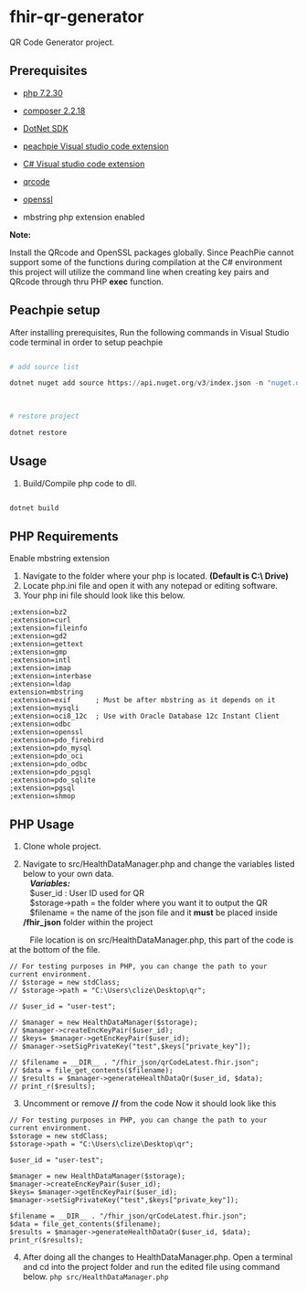 
# fhir-qr-generator

  

QR Code Generator project.

  

## Prerequisites

  

- [php 7.2.30](https://www.php.net/downloads.php)

- [composer 2.2.18](https://getcomposer.org/download/)

- [DotNet SDK](https://aka.ms/dotnet-download)

- [peachpie Visual studio code extension](https://marketplace.visualstudio.com/items?itemName=iolevel.peachpie-vscode)

- [C# Visual studio code extension](https://marketplace.visualstudio.com/items?itemName=ms-dotnettools.csharp)

- [qrcode](https://www.npmjs.com/package/qrcode)

- [openssl](https://www.openssl.org/source)

- mbstring php extension enabled

  

**Note:**<br>

Install the QRcode and OpenSSL packages globally. Since PeachPie cannot support some of the functions during compilation at the C# environment this project will utilize the command line when creating key pairs and QRcode through thru PHP **exec** function.

  

## Peachpie setup

  

After installing prerequisites, Run the following commands in Visual Studio code terminal in order to setup peachpie

  

```python

# add source list

dotnet nuget add source https://api.nuget.org/v3/index.json -n "nuget.org source"

  

# restore project

dotnet restore

```

  

## Usage

  

1. Build/Compile php code to dll.

```sh

dotnet build

```

  
  ## PHP Requirements
  Enable mbstring extension
  1.  Navigate to the folder where your php is located. **(Default is C:\ Drive)**
  2.  Locate php.ini file and open it with any notepad or editing software.
  3.  Your php ini file should look like this below.

  ```
;extension=bz2
;extension=curl
;extension=fileinfo
;extension=gd2
;extension=gettext
;extension=gmp
;extension=intl
;extension=imap
;extension=interbase
;extension=ldap
extension=mbstring
;extension=exif      ; Must be after mbstring as it depends on it
;extension=mysqli
;extension=oci8_12c  ; Use with Oracle Database 12c Instant Client
;extension=odbc
;extension=openssl
;extension=pdo_firebird
;extension=pdo_mysql
;extension=pdo_oci
;extension=pdo_odbc
;extension=pdo_pgsql
;extension=pdo_sqlite
;extension=pgsql
;extension=shmop
```


## PHP Usage
1. Clone whole project.

2. Navigate to src/HealthDataManager.php and change the variables listed below to your own data.
	<br>&nbsp;&nbsp; ***Variables:*** 
<br>&nbsp;&nbsp;    $user_id : User ID used for QR
 <br> &nbsp;&nbsp; $storage->path = the folder where you want it to output the QR
 <br> &nbsp;&nbsp; $filename = the name of the json file and it **must** be placed inside **/fhir_json** folder within the project
>
  &nbsp;&nbsp;&nbsp;&nbsp;&nbsp;&nbsp;&nbsp;&nbsp; File location is on src/HealthDataManager.php, this part of the code is at the bottom of the file.
  ```
// For testing purposes in PHP, you can change the path to your current environment.
// $storage = new stdClass;
// $storage->path = "C:\Users\clize\Desktop\qr";

// $user_id = "user-test";

// $manager = new HealthDataManager($storage);
// $manager->createEncKeyPair($user_id);
// $keys= $manager->getEncKeyPair($user_id);
// $manager->setSigPrivateKey("test",$keys["private_key"]);

// $filename = __DIR__ . "/fhir_json/qrCodeLatest.fhir.json";
// $data = file_get_contents($filename);
// $results = $manager->generateHealthDataQr($user_id, $data);
// print_r($results);
```

3.  Uncomment or remove **//** from the code
 Now it should look like this
  ```
// For testing purposes in PHP, you can change the path to your current environment.
$storage = new stdClass;
$storage->path = "C:\Users\clize\Desktop\qr";

$user_id = "user-test";

$manager = new HealthDataManager($storage);
$manager->createEncKeyPair($user_id);
$keys= $manager->getEncKeyPair($user_id);
$manager->setSigPrivateKey("test",$keys["private_key"]);

$filename = __DIR__ . "/fhir_json/qrCodeLatest.fhir.json";
$data = file_get_contents($filename);
$results = $manager->generateHealthDataQr($user_id, $data);
print_r($results);
```
4. After doing all the changes to HealthDataManager.php.
 Open a terminal and cd into the project folder and run the edited file using command below.
 `php src/HealthDataManager.php`